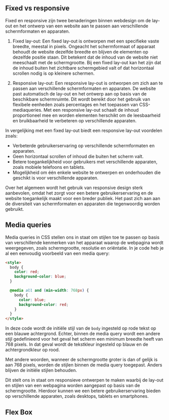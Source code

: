 ## Fixed vs responsive

Fixed en responsive zijn twee benaderingen binnen webdesign om de lay-out en het ontwerp van een website aan te passen aan verschillende schermformaten en apparaten.

1. Fixed lay-out: Een fixed lay-out is ontworpen met een specifieke vaste breedte, meestal in pixels. Ongeacht het schermformaat of apparaat behoudt de website dezelfde breedte en blijven de elementen op dezelfde positie staan. Dit betekent dat de inhoud van de website niet meeschaalt met de schermgrootte. Bij een fixed lay-out kan het zijn dat de inhoud buiten het zichtbare schermgebied valt of dat horizontaal scrollen nodig is op kleinere schermen.

2. Responsive  lay-out: Een responsive lay-out is ontworpen om zich aan te passen aan verschillende schermformaten en apparaten. De website past automatisch de lay-out en het ontwerp aan op basis van de beschikbare schermruimte. Dit wordt bereikt door het gebruik van flexibele eenheden zoals percentages en het toepassen van CSS-mediaqueries. Met een responsive lay-out schaalt de inhoud proportioneel mee en worden elementen herschikt om de leesbaarheid en bruikbaarheid te verbeteren op verschillende apparaten.

In vergelijking met een fixed lay-out biedt een responsive lay-out voordelen zoals:

-   Verbeterde gebruikerservaring op verschillende schermformaten en apparaten.
-   Geen horizontaal scrollen of inhoud die buiten het scherm valt.
-   Betere toegankelijkheid voor gebruikers met verschillende apparaten, zoals mobiele telefoons en tablets.
-   Mogelijkheid om één enkele website te ontwerpen en onderhouden die geschikt is voor verschillende apparaten.

Over het algemeen wordt het gebruik van responsive design sterk aanbevolen, omdat het zorgt voor een betere gebruikerservaring en de website toegankelijk maakt voor een breder publiek. Het past zich aan aan de diversiteit van schermformaten en apparaten die tegenwoordig worden gebruikt.

## Media queries
Media queries in CSS stellen ons in staat om stijlen toe te passen op basis van verschillende kenmerken van het apparaat waarop de webpagina wordt weergegeven, zoals schermgrootte, resolutie en oriëntatie. In je code heb je al een eenvoudig voorbeeld van een media query:

```html
<style>
  body {
    color: red;
    background-color: blue;
  }

  @media all and (min-width: 768px) {
    body {
      color: blue;
      background-color: red;
    }
  }
</style>
```

In deze code wordt de initiële stijl van de `body` ingesteld op rode tekst op een blauwe achtergrond. Echter, binnen de media query wordt een andere stijl gedefinieerd voor het geval het scherm een minimum breedte heeft van 768 pixels. In dat geval wordt de tekstkleur ingesteld op blauw en de achtergrondkleur op rood.

Met andere woorden, wanneer de schermgrootte groter is dan of gelijk is aan 768 pixels, worden de stijlen binnen de media query toegepast. Anders blijven de initiële stijlen behouden.

Dit stelt ons in staat om responsieve ontwerpen te maken waarbij de lay-out en stijlen van een webpagina worden aangepast op basis van de schermgrootte. Hierdoor kunnen we een betere gebruikerservaring bieden op verschillende apparaten, zoals desktops, tablets en smartphones.

## Flex Box